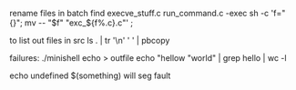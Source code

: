 rename files in batch
find execve_stuff.c run_command.c -exec sh -c 'f="{}"; mv -- "$f" "exc_${f%.c}.c"' \;

to list out files in src
ls . | tr '\n' ' ' | pbcopy

failures:
./minishell
echo > outfile
echo "hellow "world" | grep hello | wc -l

echo undefined $(something) will seg fault